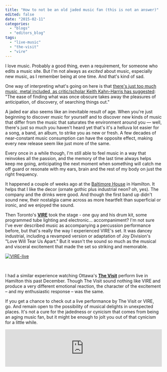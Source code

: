 ```yaml
---
title: "How to not be an old jaded music fan (this is not an answer)"
edited: false
date: "2015-02-11"
categories:
  - "blogs"
  - "editors_blog"
tags:
  - "live-music"
  - "the-visit"
  - "vire"
---
```


I love music. Probably a good thing, even a requirement, for someone who edits a music site. But I'm not always as _excited_ about music, especially new music, as I remember being at one time. And that's kind of sad.

One way of interpreting what's going on here is that [there's just too much music, metal included, as critic/scholar Keith Kahn-Harris has suggested](http://souciant.com/2013/11/too-much-metal/): "The ease of finding what was once obscure takes away the pleasures of anticipation, of discovery, of searching things out."

A jaded ear also seems like an inevitable result of age. When you're just beginning to discover music for yourself and to discover new kinds of music that differ from the music that saturates the environment around you — well, there's just so much you haven't heard yet that's it's a helluva lot easier for a song, a band, an album, to strike you as new or fresh. A few decades of near-constant music consumption can have the opposite effect, making every new release seem like just more of the same.

Every once in a while though, I'm still able to feel music in a way that reinvokes all the passion, and the memory of the last time always helps keep me going, anticipating the next moment when something will catch me off guard or resonate with my ears, brain and the rest of my body on just the right frequency.

It happened a couple of weeks ago at the [Baltimore House](http://www.baltimorehouse.ca/) in Hamilton. It helps that I like the decor (ornate gothic plus industrial neon? oh, yes). The company and the drinks were good. And though the first band up didn't sound new, their nostalgia came across as more heartfelt than superficial or ironic, and we enjoyed the sound.

Then Toronto's [**VIRE**](https://vire.bandcamp.com/music) took the stage - one guy and his drum kit, some programmed tube lighting and electronic... accompaniment? I'm not sure I've ever described music as accompanying a percussion performance before, but that's really the way I experienced VIRE's set. It was dancey industrial, including a revamped version or adaptation of Joy Division's "Love Will Tear Us Apart." But it wasn't the sound so much as the musical and visceral excitement that made the set so striking and memorable.

[![VIRE-live](https://hellbound.ca/wp-content/uploads/2015/02/VIRE-live.jpg)](https://hellbound.ca/wp-content/uploads/2015/02/VIRE-live.jpg)

 

I had a similar experience watching Ottawa's [**The Visit**](http://www.thevisitmusic.com/) perform live in Hamilton this past December. Though The Visit sound nothing like VIRE and produce a very different emotional reaction, the character of the excitement – and my enthusiastic response – was the same.

If you get a chance to check out a live performance by The Visit or VIRE, go. And remain open to the possibility of musical delights in unexpected places. It's not a cure for the jadedness or cynicism that comes from being an aging music fan, but it might be enough to jolt you out of that cynicism for a little while.

<iframe style="border: 0; width: 100%; height: 120px;" src="https://bandcamp.com/EmbeddedPlayer/album=1869097696/size=large/bgcol=ffffff/linkcol=0687f5/tracklist=false/artwork=small/transparent=true/" width="300" height="150" seamless=""><a href="http://vire.bandcamp.com/album/control-you-human-contact">Control You || Human Contact by VIRE</a></iframe>
